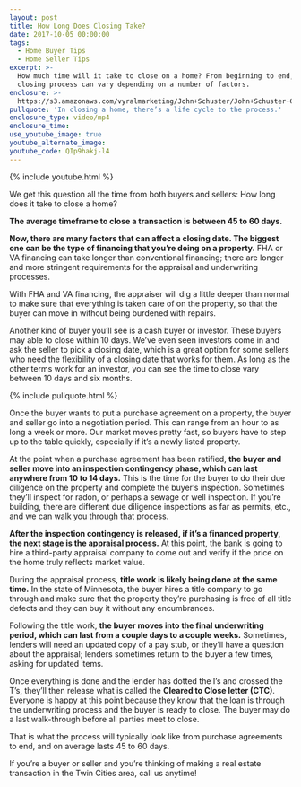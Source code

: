 ```yaml
---
layout: post
title: How Long Does Closing Take?
date: 2017-10-05 00:00:00
tags:
  - Home Buyer Tips
  - Home Seller Tips
excerpt: >-
  How much time will it take to close on a home? From beginning to end, the
  closing process can vary depending on a number of factors.
enclosure: >-
  https://s3.amazonaws.com/vyralmarketing/John+Schuster/John+Schuster+Group+Timeframe+of+closing+a+home.mp4
pullquote: 'In closing a home, there’s a life cycle to the process.'
enclosure_type: video/mp4
enclosure_time:
use_youtube_image: true
youtube_alternate_image:
youtube_code: QIp9hakj-l4
---
```



{% include youtube.html %}

We get this question all the time from both buyers and sellers: How long does it take to close a home?

**The average timeframe to close a transaction is between 45 to 60 days.**

**Now, there are many factors that can affect a closing date. The biggest one can be the type of financing that you’re doing on a property.** FHA or VA financing can take longer than conventional financing; there are longer and more stringent requirements for the appraisal and underwriting processes.

With FHA and VA financing, the appraiser will dig a little deeper than normal to make sure that everything is taken care of on the property, so that the buyer can move in without being burdened with repairs.

Another kind of buyer you’ll see is a cash buyer or investor. These buyers may able to close within 10 days. We’ve even seen investors come in and ask the seller to pick a closing date, which is a great option for some sellers who need the flexibility of a closing date that works for them. As long as the other terms work for an investor, you can see the time to close vary between 10 days and six months.

{% include pullquote.html %}

Once the buyer wants to put a purchase agreement on a property, the buyer and seller go into a negotiation period. This can range from an hour to as long a week or more. Our market moves pretty fast, so buyers have to step up to the table quickly, especially if it’s a newly listed property.

At the point when a purchase agreement has been ratified, **the buyer and seller move into an inspection contingency phase, which can last anywhere from 10 to 14 days.** This is the time for the buyer to do their due diligence on the property and complete the buyer’s inspection. Sometimes they’ll inspect for radon, or perhaps a sewage or well inspection. If you’re building, there are different due diligence inspections as far as permits, etc., and we can walk you through that process.

**After the inspection contingency is released, if it’s a financed property, the next stage is the appraisal process.** At this point, the bank is going to hire a third-party appraisal company to come out and verify if the price on the home truly reflects market value.

During the appraisal process, **title work is likely being done at the same time.** In the state of Minnesota, the buyer hires a title company to go through and make sure that the property they’re purchasing is free of all title defects and they can buy it without any encumbrances.

Following the title work, **the buyer moves into the final underwriting period, which can last from a couple days to a couple weeks.** Sometimes, lenders will need an updated copy of a pay stub, or they’ll have a question about the appraisal; lenders sometimes return to the buyer a few times, asking for updated items.

Once everything is done and the lender has dotted the I’s and crossed the T’s, they’ll then release what is called the **Cleared to Close letter (CTC)**. Everyone is happy at this point because they know that the loan is through the underwriting process and the buyer is ready to close. The buyer may do a last walk-through before all parties meet to close.

That is what the process will typically look like from purchase agreements to end, and on average lasts 45 to 60 days.

If you’re a buyer or seller and you’re thinking of making a real estate transaction in the Twin Cities area, call us anytime!